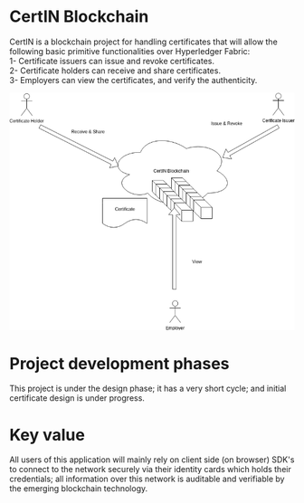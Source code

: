 # CertIN Blockchain
CertIN is a blockchain project for handling certificates that will allow the following basic primitive functionalities over Hyperledger Fabric: <br>
1- Certificate issuers can issue and revoke certificates.
<br>
2- Certificate holders can receive and share certificates.
<br>
3- Employers can view the certificates, and verify the authenticity.

<img src="images/certIN.png">
<br>

# Project development phases
This project is under the design phase; it has a very short cycle; and initial certificate design is under progress.
<br>

# Key value
All users of this application will mainly rely on client side (on browser) SDK's to connect to the network securely via their identity cards which holds their credentials; all information over this network is auditable and verifiable by the emerging blockchain technology.